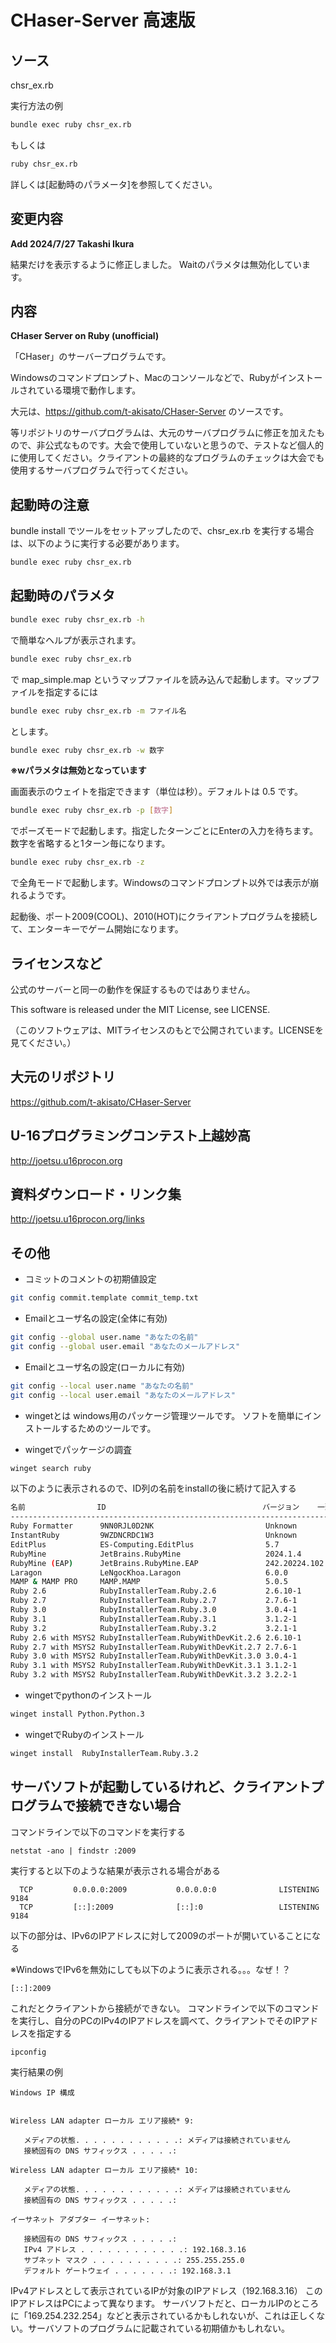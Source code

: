 # CHaser-Server 高速版

## ソース
chsr_ex.rb

実行方法の例
```sh
bundle exec ruby chsr_ex.rb
```
もしくは
```sh
ruby chsr_ex.rb
```
詳しくは[起動時のパラメータ]を参照してください。


## 変更内容
**Add 2024/7/27 Takashi Ikura**

結果だけを表示するように修正しました。
Waitのパラメタは無効化しています。

## 内容
**CHaser Server on Ruby (unofficial)**

「CHaser」のサーバープログラムです。

Windowsのコマンドプロンプト、Macのコンソールなどで、Rubyがインストールされている環境で動作します。

大元は、https://github.com/t-akisato/CHaser-Server のソースです。

等リポジトリのサーバプログラムは、大元のサーバプログラムに修正を加えたもので、非公式なものです。大会で使用していないと思うので、テストなど個人的に使用してください。クライアントの最終的なプログラムのチェックは大会でも使用するサーバプログラムで行ってください。

## 起動時の注意
bundle install でツールをセットアップしたので、chsr_ex.rb を実行する場合は、以下のように実行する必要があります。

```sh
bundle exec ruby chsr_ex.rb
```

## 起動時のパラメタ

```sh
bundle exec ruby chsr_ex.rb -h
```

で簡単なヘルプが表示されます。

```sh
bundle exec ruby chsr_ex.rb
```

で map_simple.map というマップファイルを読み込んで起動します。マップファイルを指定するには 

```sh
bundle exec ruby chsr_ex.rb -m ファイル名
```

とします。

```sh
bundle exec ruby chsr_ex.rb -w 数字
```

**※wパラメタは無効となっています**

画面表示のウェイトを指定できます（単位は秒）。デフォルトは 0.5 です。

```sh
bundle exec ruby chsr_ex.rb -p [数字]
```

でポーズモードで起動します。指定したターンごとにEnterの入力を待ちます。数字を省略すると1ターン毎になります。

```sh
bundle exec ruby chsr_ex.rb -z
```

で全角モードで起動します。Windowsのコマンドプロンプト以外では表示が崩れるようです。

起動後、ポート2009(COOL)、2010(HOT)にクライアントプログラムを接続して、エンターキーでゲーム開始になります。

## ライセンスなど
公式のサーバーと同一の動作を保証するものではありません。

This software is released under the MIT License, see LICENSE.

（このソフトウェアは、MITライセンスのもとで公開されています。LICENSEを見てください。） 

## 大元のリポジトリ
https://github.com/t-akisato/CHaser-Server

## U-16プログラミングコンテスト上越妙高
http://joetsu.u16procon.org

## 資料ダウンロード・リンク集
http://joetsu.u16procon.org/links

## その他

- コミットのコメントの初期値設定
```sh
git config commit.template commit_temp.txt
```

- Emailとユーザ名の設定(全体に有効)
```sh
git config --global user.name "あなたの名前"
git config --global user.email "あなたのメールアドレス"
```

- Emailとユーザ名の設定(ローカルに有効)
```sh
git config --local user.name "あなたの名前"
git config --local user.email "あなたのメールアドレス"
```

- wingetとは
windows用のパッケージ管理ツールです。
ソフトを簡単にインストールするためのツールです。

- wingetでパッケージの調査

```sh
winget search ruby
``` 

以下のように表示されるので、ID列の名前をinstallの後に続けて記入する
```sh
名前                ID                                   バージョン    一致      ソース
----------------------------------------------------------------------------------------
Ruby Formatter      9NN0RJL0D2NK                         Unknown                 msstore
InstantRuby         9WZDNCRDC1W3                         Unknown                 msstore
EditPlus            ES-Computing.EditPlus                5.7           Tag: ruby winget
RubyMine            JetBrains.RubyMine                   2024.1.4      Tag: ruby winget
RubyMine (EAP)      JetBrains.RubyMine.EAP               242.20224.102 Tag: ruby winget
Laragon             LeNgocKhoa.Laragon                   6.0.0         Tag: ruby winget
MAMP & MAMP PRO     MAMP.MAMP                            5.0.5         Tag: ruby winget
Ruby 2.6            RubyInstallerTeam.Ruby.2.6           2.6.10-1      Tag: ruby winget
Ruby 2.7            RubyInstallerTeam.Ruby.2.7           2.7.6-1       Tag: ruby winget
Ruby 3.0            RubyInstallerTeam.Ruby.3.0           3.0.4-1       Tag: ruby winget
Ruby 3.1            RubyInstallerTeam.Ruby.3.1           3.1.2-1       Tag: ruby winget
Ruby 3.2            RubyInstallerTeam.Ruby.3.2           3.2.1-1       Tag: ruby winget
Ruby 2.6 with MSYS2 RubyInstallerTeam.RubyWithDevKit.2.6 2.6.10-1      Tag: ruby winget
Ruby 2.7 with MSYS2 RubyInstallerTeam.RubyWithDevKit.2.7 2.7.6-1       Tag: ruby winget
Ruby 3.0 with MSYS2 RubyInstallerTeam.RubyWithDevKit.3.0 3.0.4-1       Tag: ruby winget
Ruby 3.1 with MSYS2 RubyInstallerTeam.RubyWithDevKit.3.1 3.1.2-1       Tag: ruby winget
Ruby 3.2 with MSYS2 RubyInstallerTeam.RubyWithDevKit.3.2 3.2.2-1       Tag: ruby winget
```

- wingetでpythonのインストール
```sh
winget install Python.Python.3
```

- wingetでRubyのインストール
```sh
winget install  RubyInstallerTeam.Ruby.3.2
```
## サーバソフトが起動しているけれど、クライアントプログラムで接続できない場合
コマンドラインで以下のコマンドを実行する
```
netstat -ano | findstr :2009
```
実行すると以下のような結果が表示される場合がある
```
  TCP         0.0.0.0:2009           0.0.0.0:0              LISTENING       9184
  TCP         [::]:2009              [::]:0                 LISTENING       9184
```
以下の部分は、IPv6のIPアドレスに対して2009のポートが開いていることになる

※WindowsでIPv6を無効にしても以下のように表示される。。。なぜ！？
```
[::]:2009
```
これだとクライアントから接続ができない。
コマンドラインで以下のコマンドを実行し、自分のPCのIPv4のIPアドレスを調べて、クライアントでそのIPアドレスを指定する
```
ipconfig
```
実行結果の例
```
Windows IP 構成


Wireless LAN adapter ローカル エリア接続* 9:

   メディアの状態. . . . . . . . . . . .: メディアは接続されていません
   接続固有の DNS サフィックス . . . . .:

Wireless LAN adapter ローカル エリア接続* 10:

   メディアの状態. . . . . . . . . . . .: メディアは接続されていません
   接続固有の DNS サフィックス . . . . .:

イーサネット アダプター イーサネット:

   接続固有の DNS サフィックス . . . . .:
   IPv4 アドレス . . . . . . . . . . . .: 192.168.3.16
   サブネット マスク . . . . . . . . . .: 255.255.255.0
   デフォルト ゲートウェイ . . . . . . .: 192.168.3.1
```
IPv4アドレスとして表示されているIPが対象のIPアドレス（192.168.3.16）
このIPアドレスはPCによって異なります。
サーバソフトだと、ローカルIPのところに「169.254.232.254」などと表示されているかもしれないが、これは正しくない。サーバソフトのプログラムに記載されている初期値かもしれない。